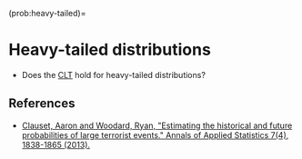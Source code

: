 (prob:heavy-tailed)=
# Heavy-tailed distributions

- Does the [CLT](prob:iid:clt) hold for heavy-tailed distributions?

## References
- [Clauset, Aaron and Woodard, Ryan, "Estimating the historical and future probabilities of large terrorist events." Annals of Applied Statistics 7(4), 1838-1865 (2013).](https://aaronclauset.github.io/rareevents/)
